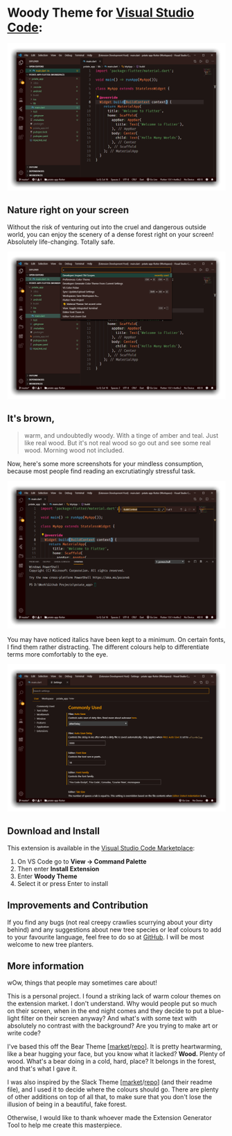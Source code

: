 # Woody Theme for [Visual Studio Code](https://marketplace.visualstudio.com/items?itemName=seahyx.woody-theme "Link to marketplace"):

![This text is supposed to be an image of the theme in action. If you can't see this image, you should probably call your ISP and unsubscribe for them, and just go out hiking instead. A better life choice.](/img/img-1.png "Normal coding conditions")

## Nature right on your screen

Without the risk of venturing out into the cruel and dangerous outside world, you can enjoy the scenery of a dense forest right on your screen! Absolutely life-changing. Totally safe.

![This text is supposed to be the second image of the theme in action. Plant trees in VSCode and you'll achieve the same effect. Honest.](/img/img-2.png "With the command palette open")

## It's brown,

> warm, and undoubtedly woody. With a tinge of amber and teal. Just like real wood. But it's not real wood so go out and see some real wood. Morning wood not included.

Now, here's some more screenshots for your mindless consumption, because most people find reading an excrutiatingly stressful task.

![Frankly, your internet sucks.](/img/img-3.png "The Find/Replace and Terminal panel")

You may have noticed italics have been kept to a minimum. On certain fonts, I find them rather distracting. The different colours help to differentiate terms more comfortably to the eye.

![Or you just happened to get the short end of the stick of internet bandwidth. I think some guy working in your ISP probably was like, 'I don't like this IP address, let's just give it half a wire of bandwidth.' and laughed about it.](/img/img-4.png "The settings page")

## Download and Install

This extension is available in the [Visual Studio Code Marketplace](https://marketplace.visualstudio.com/items?itemName=seahyx.woody-theme "Link to marketplace"):

1. On VS Code go to **View -> Command Palette**
2. Then enter **Install Extension**
3. Enter **Woody Theme**
4. Select it or press Enter to install

## Improvements and Contribution

If you find any bugs (not real creepy crawlies scurrying about your dirty behind) and any suggestions about new tree species or leaf colours to add to your favourite language, feel free to do so at [GitHub](https://github.com/seahyx/Woody-Theme). I will be most welcome to new tree planters.

## More information

wOw, things that people may sometimes care about!

This is a personal project. I found a striking lack of warm colour themes on the extension market. I don't understand. Why would people put so much on their screen, when in the end night comes and they decide to put a blue-light filter on their screen anyway? And what's with some text with absolutely no contrast with the background? Are you trying to make art or write code?

I've based this off the Bear Theme [[market](https://marketplace.visualstudio.com/items?itemName=felipe-mendes.slack-theme "Visual Studio Code Marketplace")/[repo](https://github.com/slack-theme/visual-studio-code "GitHub Repository")]. It is pretty heartwarming, like a bear hugging your face, but you know what it lacked? **Wood.** Plenty of wood. What's a bear doing in a cold, hard, place? It belongs in the forest, and that's what I gave it.

I was also inspired by the Slack Theme [[market](https://marketplace.visualstudio.com/items?itemName=dahong.theme-bear "Visual Studio Code Marketplace")/[repo](https://github.com/shaodahong/theme-bear "GitHub Repository")] (and their readme file), and I used it to decide where the colours should go. There are plenty of other additions on top of all that, to make sure that you don't lose the illusion of being in a beautiful, fake forest.

Otherwise, I would like to thank whoever made the Extension Generator Tool to help me create this masterpiece.
